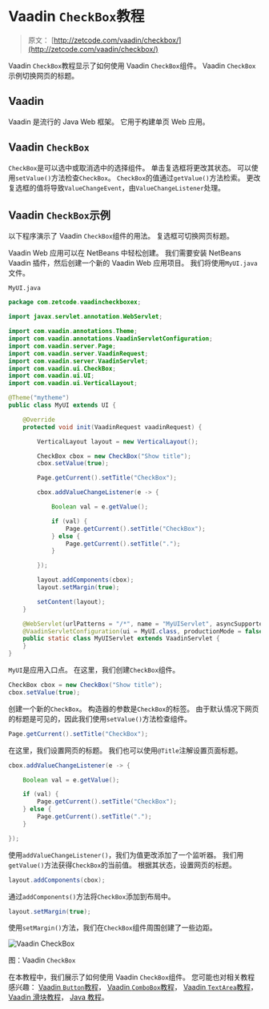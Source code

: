 # Vaadin `CheckBox`教程

> 原文： [http://zetcode.com/vaadin/checkbox/](http://zetcode.com/vaadin/checkbox/)

Vaadin `CheckBox`教程显示了如何使用 Vaadin `CheckBox`组件。 Vaadin `CheckBox`示例切换网页的标题。

## Vaadin

Vaadin 是流行的 Java Web 框架。 它用于构建单页 Web 应用。

## Vaadin `CheckBox`

`CheckBox`是可以选中或取消选中的选择组件。 单击复选框将更改其状态。 可以使用`setValue()`方法检查`CheckBox`。 `CheckBox`的值通过`getValue()`方法检索。 更改复选框的值将导致`ValueChangeEvent`，由`ValueChangeListener`处理。

## Vaadin `CheckBox`示例

以下程序演示了 Vaadin `CheckBox`组件的用法。 复选框可切换网页标题。

Vaadin Web 应用可以在 NetBeans 中轻松创建。 我们需要安装 NetBeans Vaadin 插件，然后创建一个新的 Vaadin Web 应用项目。 我们将使用`MyUI.java`文件。

`MyUI.java`

```java
package com.zetcode.vaadincheckboxex;

import javax.servlet.annotation.WebServlet;

import com.vaadin.annotations.Theme;
import com.vaadin.annotations.VaadinServletConfiguration;
import com.vaadin.server.Page;
import com.vaadin.server.VaadinRequest;
import com.vaadin.server.VaadinServlet;
import com.vaadin.ui.CheckBox;
import com.vaadin.ui.UI;
import com.vaadin.ui.VerticalLayout;

@Theme("mytheme")
public class MyUI extends UI {

    @Override
    protected void init(VaadinRequest vaadinRequest) {

        VerticalLayout layout = new VerticalLayout();

        CheckBox cbox = new CheckBox("Show title");
        cbox.setValue(true);

        Page.getCurrent().setTitle("CheckBox");

        cbox.addValueChangeListener(e -> {

            Boolean val = e.getValue();

            if (val) {
                Page.getCurrent().setTitle("CheckBox");
            } else {
                Page.getCurrent().setTitle(".");
            }

        });

        layout.addComponents(cbox);
        layout.setMargin(true);

        setContent(layout);        
    }

    @WebServlet(urlPatterns = "/*", name = "MyUIServlet", asyncSupported = true)
    @VaadinServletConfiguration(ui = MyUI.class, productionMode = false)
    public static class MyUIServlet extends VaadinServlet {
    }
}

```

`MyUI`是应用入口点。 在这里，我们创建`CheckBox`组件。

```java
CheckBox cbox = new CheckBox("Show title");
cbox.setValue(true);

```

创建一个新的`CheckBox`。 构造器的参数是`CheckBox`的标签。 由于默认情况下网页的标题是可见的，因此我们使用`setValue()`方法检查组件。

```java
Page.getCurrent().setTitle("CheckBox");

```

在这里，我们设置网页的标题。 我们也可以使用`@Title`注解设置页面标题。

```java
cbox.addValueChangeListener(e -> {

    Boolean val = e.getValue();

    if (val) {
        Page.getCurrent().setTitle("CheckBox");
    } else {
        Page.getCurrent().setTitle(".");
    }

});

```

使用`addValueChangeListener()`，我们为值更改添加了一个监听器。 我们用`getValue()`方法获得`CheckBox`的当前值。 根据其状态，设置网页的标题。

```java
layout.addComponents(cbox);

```

通过`addComponents()`方法将`CheckBox`添加到布局中。

```java
layout.setMargin(true);

```

使用`setMargin()`方法，我们在`CheckBox`组件周围创建了一些边距。

![Vaadin CheckBox](img/3425d0af7105a44edaa30145b8cefe8b.jpg)

图：Vaadin `CheckBox`

在本教程中，我们展示了如何使用 Vaadin `CheckBox`组件。 您可能也对相关教程感兴趣： [Vaadin `Button`教程](/vaadin/button/)， [Vaadin `ComboBox`教程](/vaadin/combobox/)， [Vaadin `TextArea`教程](/vaadin/textarea/)， [Vaadin 滑块教程](/vaadin/slider/)， [Java 教程](/lang/java/)。